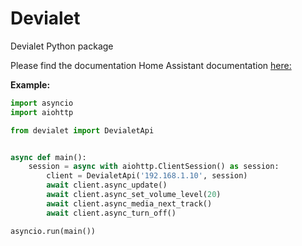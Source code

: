 # Devialet
Devialet Python package

Please find the documentation Home Assistant documentation [here:](https://www.home-assistant.io/integrations/devialet)

**Example:**

```python
import asyncio
import aiohttp

from devialet import DevialetApi


async def main():
    session = async with aiohttp.ClientSession() as session:
        client = DevialetApi('192.168.1.10', session)
        await client.async_update()
        await client.async_set_volume_level(20)
        await client.async_media_next_track()
        await client.async_turn_off()

asyncio.run(main())

```